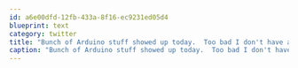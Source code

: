 ```yaml
---
id: a6e00dfd-12fb-433a-8f16-ec9231ed05d4
blueprint: text
category: twitter
title: "Bunch of Arduino stuff showed up today.  Too bad I don't have any time to play with it."
caption: "Bunch of Arduino stuff showed up today.  Too bad I don't have any time to play with it."
---
```

